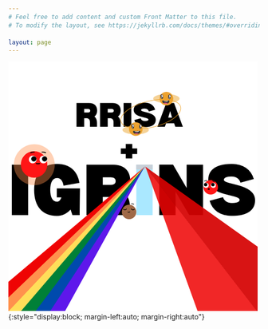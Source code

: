 ```yaml
---
# Feel free to add content and custom Front Matter to this file.
# To modify the layout, see https://jekyllrb.com/docs/themes/#overriding-theme-defaults

layout: page
---
```

![](images/IGRINS_and_RRISA.png){:style="display:block; margin-left:auto; margin-right:auto"}
